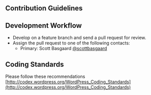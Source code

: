 ## Contribution Guidelines ##

## Development Workflow ##

* Develop on a feature branch and send a pull request for review.
* Assign the pull request to one of the following contacts:
	* Primary: Scott Basgaard [@scottbasgaard](https://github.com/scottbasgaard)

## Coding Standards ##

Please follow these recommendations
[http://codex.wordpress.org/WordPress_Coding_Standards](http://codex.wordpress.org/WordPress_Coding_Standards)